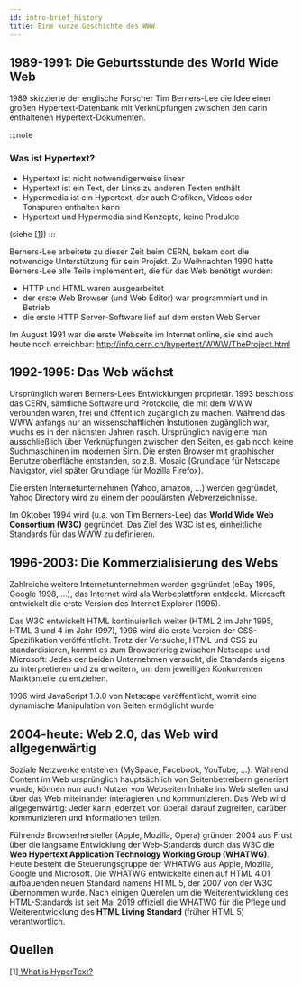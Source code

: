 ```yaml
---
id: intro-brief_history
title: Eine kurze Geschichte des WWW
---
```


## 1989-1991: Die Geburtsstunde des World Wide Web
1989 skizzierte der englische Forscher Tim Berners-Lee die Idee einer großen Hypertext-Datenbank mit
Verknüpfungen zwischen den darin enthaltenen Hypertext-Dokumenten.

:::note
### Was ist Hypertext?
- Hypertext ist nicht notwendigerweise linear
- Hypertext ist ein Text, der Links zu anderen Texten enthält
- Hypermedia ist ein Hypertext, der auch Grafiken, Videos oder Tonspuren enthalten kann
- Hypertext und Hypermedia sind Konzepte, keine Produkte

(siehe [[1]](#1))
:::

Berners-Lee arbeitete zu dieser Zeit beim CERN, bekam dort die notwendige Unterstützung für sein Projekt.
Zu Weihnachten 1990 hatte Berners-Lee alle Teile implementiert, die für das Web benötigt wurden:
- HTTP und HTML waren ausgearbeitet
- der erste Web Browser (und Web Editor) war programmiert und in Betrieb
- die erste HTTP Server-Software lief auf dem ersten Web Server

Im August 1991 war die erste Webseite im Internet online, sie sind auch heute noch erreichbar:
http://info.cern.ch/hypertext/WWW/TheProject.html

## 1992-1995: Das Web wächst
Ursprünglich waren Berners-Lees Entwicklungen proprietär.
1993 beschloss das CERN, sämtliche Software und Protokolle, die mit dem WWW verbunden waren, frei und öffentlich
zugänglich zu machen. Während das WWW anfangs nur an wissenschaftlichen Instutionen zugänglich war, wuchs es in
den nächsten Jahren rasch. Ursprünglich navigierte man ausschließlich über Verknüpfungen zwischen den Seiten, es
gab noch keine Suchmaschinen im modernen Sinn. Die ersten Browser mit graphischer Benutzeroberfläche entstanden,
so z.B. Mosaic (Grundlage für Netscape Navigator, viel später Grundlage für Mozilla Firefox).

Die ersten Internetunternehmen (Yahoo, amazon, ...) werden gegründet, Yahoo Directory wird zu einem der populärsten
Webverzeichnisse.

Im Oktober 1994 wird (u.a. von Tim Berners-Lee) das **World Wide Web Consortium (W3C)** gegründet. Das Ziel des W3C
ist es, einheitliche Standards für das WWW zu definieren.

## 1996-2003: Die Kommerzialisierung des Webs
Zahlreiche weitere Internetunternehmen werden gegründet (eBay 1995, Google 1998, ...), das Internet wird als
Werbeplattform entdeckt. Microsoft entwickelt die erste Version des Internet Explorer (1995).

Das W3C entwickelt HTML kontinuierlich weiter (HTML 2 im Jahr 1995, HTML 3 und 4 im Jahr 1997), 1996 wird
die erste Version der CSS-Spezifikation veröffentlicht. Trotz der Versuche, HTML und CSS zu standardisieren,
kommt es zum Browserkrieg zwischen Netscape und Microsoft: Jedes der beiden Unternehmen versucht, die
Standards eigens zu interpretieren und zu erweitern, um dem jeweiligen Konkurrenten Marktanteile zu entziehen.

1996 wird JavaScript 1.0.0 von Netscape veröffentlicht, womit eine dynamische Manipulation von Seiten
ermöglicht wurde.

## 2004-heute: Web 2.0, das Web wird allgegenwärtig
Soziale Netzwerke entstehen (MySpace, Facebook, YouTube, ...). Während Content im Web ursprünglich hauptsächlich von Seitenbetreibern
generiert wurde, können nun auch Nutzer von Webseiten Inhalte ins Web stellen und über das Web miteinander
interagieren und kommunizieren. Das Web wird allgegenwärtig: Jeder kann jederzeit von überall darauf zugreifen,
darüber kommunizieren und Informationen teilen.

Führende Browserhersteller (Apple, Mozilla, Opera) gründen 2004 aus Frust über die langsame Entwicklung der
Web-Standards durch das W3C die **Web Hypertext Application Technology Working Group (WHATWG)**. Heute
besteht die Steuerungsgruppe der WHATWG aus Apple, Mozilla, Google und Microsoft. Die WHATWG entwickelte
einen auf HTML 4.01 aufbauenden neuen Standard namens HTML 5, der 2007 von der W3C übernommen wurde. Nach
einigen Querelen um die Weiterentwicklung des HTML-Standards ist seit Mai 2019 offiziell die WHATWG für
die Pflege und Weiterentwicklung des **HTML Living Standard** (früher HTML 5) verantwortlich.

## Quellen
<a id="hypertext">[1]</a><a class="external-link" href="https://www.w3.org/WhatIs.html"> What is HyperText?</a>
